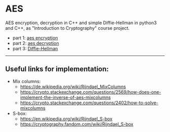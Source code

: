 # AES
AES encryption, decryption in C++ and simple Diffie-Hellman in python3 and C++, as "Introduction to Cryptography" course project.

+ part 1: [aes encryption](encryption/)
+ part 2: [aes decryption](decryption/)
+ part 3: [Diffie-Hellman](diffie-hellman/)

-------
## Useful links for implementation:
- Mix columns:
   - https://de.wikipedia.org/wiki/Rijndael_MixColumns
   - https://crypto.stackexchange.com/questions/2569/how-does-one-implement-the-inverse-of-aes-mixcolumns
   - https://crypto.stackexchange.com/questions/2402/how-to-solve-mixcolumns
- S-box:
   - https://en.wikipedia.org/wiki/Rijndael_S-box
   - https://cryptography.fandom.com/wiki/Rijndael_S-box
